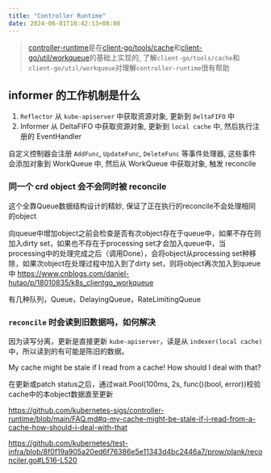 ```yaml
---
title: "Controller Runtime"
date: 2024-06-01T10:42:13+08:00
---
```


> [controller-runtime](https://github.com/kubernetes-sigs/controller-runtime)是在[client-go/tools/cache](https://github.com/kubernetes/client-go/tree/master/tools/cache)和[client-go/util/workqueue](https://github.com/kubernetes/client-go/tree/master/util/workqueue)的基础上实现的, 了解`client-go/tools/cache`和`client-go/util/workqueue`对理解`controller-runtime`很有帮助

## informer 的工作机制是什么

1. `Reflector` 从 `kube-apiserver` 中获取资源对象, 更新到 `DeltaFIFO` 中
2. Informer 从 DeltaFIFO 中获取资源对象, 更新到 `local cache` 中, 然后执行注册的 EventHandler

自定义控制器会注册 `AddFunc`, `UpdateFunc`, `DeleteFunc` 等事件处理器, 这些事件会添加对象到 WorkQueue 中, 然后从 WorkQueue 中获取对象, 触发 reconcile

### 同一个 crd object 会不会同时被 reconcile

这个全靠Queue数据结构设计的精妙, 保证了正在执行的reconcile不会处理相同的object

向queue中增加object之前会检查是否有次object存在于queue中，如果不存在则加入dirty set，如果也不存在于processing set才会加入queue中，当processing中的处理完成之后（调用Done），会将object从processing set种移除，如果次object在处理过程中加入到了dirty set，则将object再次加入到queue中
https://www.cnblogs.com/daniel-hutao/p/18010835/k8s_clientgo_workqueue

有几种队列，Queue，DelayingQueue，RateLimitingQueue

### `reconcile` 时会读到旧数据吗，如何解决

因为读写分离，更新是直接更新 `kube-apiserver`，读是从 `indexer(local cache)` 中，所以读到的有可能是陈旧的数据。

My cache might be stale if I read from a cache! How should I deal with that?

在更新或patch status之后，通过wait.Pool(100ms, 2s, func()(bool, error))校验cache中的本object数据直至更新

https://github.com/kubernetes-sigs/controller-runtime/blob/main/FAQ.md#q-my-cache-might-be-stale-if-i-read-from-a-cache-how-should-i-deal-with-that

https://github.com/kubernetes/test-infra/blob/8f0f19a905a20ed6f76386e5e11343d4bc2446a7/prow/plank/reconciler.go#L516-L520


